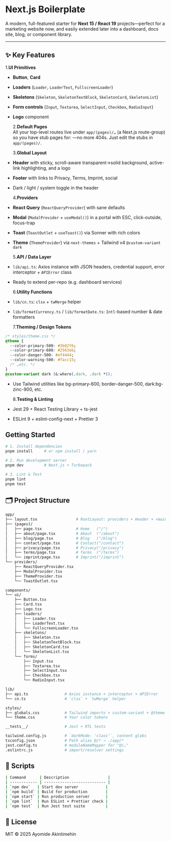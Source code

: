 # Next.js Boilerplate

A modern, full-featured starter for **Next 15 / React 19** projects—perfect for
a marketing website now, and easily extended later into a dashboard, docs site,
blog, or component library.

---

## ✨ Key Features

1.**UI Primitives**

- **Button**, **Card**
- **Loaders** (`Loader`, `LoaderText`, `FullscreenLoader`)
- **Skeletons** (`Skeleton`, `SkeletonTextBlock`, `SkeletonCard`,
  `SkeletonList`)
- **Form controls** (`Input`, `Textarea`, `SelectInput`, `Checkbox`,
  `RadioInput`)
- **Logo** component

  2.**Default Pages**  
   All your top-level routes live under `app/(pages)/…` (a Next.js route-group)
  so you have stub pages for: —no more 404s. Just edit the stubs in
  `app/(pages)/`.

  3.**Global Layout**

- **Header** with sticky, scroll-aware transparent→solid background, active-link
  highlighting, and a logo
- **Footer** with links to Privacy, Terms, Imprint, social
- Dark / light / system toggle in the header

  4.**Providers**

- **React Query** (`ReactQueryProvider`) with sane defaults
- **Modal** (`ModalProvider` + `useModal()`) in a portal with ESC,
  click-outside, focus-trap
- **Toast** (`ToastOutlet` + `useToast()`) via Sonner with rich colors
- **Theme** (`ThemeProvider`) via `next-themes` + Tailwind v4
  `@custom-variant dark`

  5.**API / Data Layer**

- `lib/api.ts`: Axios instance with JSON headers, credential support, error
  interceptor + `APIError` class
- Ready to extend per-repo (e.g. dashboard services)

  6.**Utility Functions**

- `lib/cn.ts`: `clsx` + `twMerge` helper
- `lib/formatCurrency.ts` / `lib/formatDate.ts`: `Intl`-based number & date
  formatters

  7.**Theming / Design Tokens**

```css
/* styles/theme.css */
@theme {
  --color-primary-500: #3b82f6;
  --color-primary-600: #2563eb;
  --color-danger-500: #ef4444;
  --color-warning-500: #facc15;
  /* …etc. */
}
@custom-variant dark (&:where(.dark, .dark *));
```

- Use Tailwind utilities like bg-primary-600, border-danger-500,
  dark:bg-zinc-900, etc.

  8.**Testing & Linting**

- Jest 29 + React Testing Library + ts-jest
- ESLint 9 + eslint-config-next + Prettier 3

## Getting Started

```bash
# 1. Install dependencies
pnpm install     # or npm install / yarn

# 2. Run development server
pnpm dev         # Next.js + Turbopack

# 3. Lint & Test
pnpm lint
pnpm test
```

## 🗂️ Project Structure

```bash
app/
├── layout.tsx                 # RootLayout: providers + Header + <main> + Footer + ToastOutlet
├── (pages)/
│   ├── page.tsx               # Home   ("/")
│   ├── about/page.tsx         # About  ("/about")
│   ├── blog/page.tsx          # Blog   ("/blog")
│   ├── contact/page.tsx       # Contact("/contact")
│   ├── privacy/page.tsx       # Privacy("/privacy")
│   ├── terms/page.tsx         # Terms  ("/terms")
│   └── imprint/page.tsx       # Imprint("/imprint")
└── providers/
    ├── ReactQueryProvider.tsx
    ├── ModalProvider.tsx
    ├── ThemeProvider.tsx
    └── ToastOutlet.tsx

components/
└── ui/
    ├── Button.tsx
    ├── Card.tsx
    ├── Logo.tsx
    ├── loaders/
    │   ├── Loader.tsx
    │   ├── LoaderText.tsx
    │   └── FullscreenLoader.tsx
    ├── skeletons/
    │   ├── Skeleton.tsx
    │   ├── SkeletonTextBlock.tsx
    │   ├── SkeletonCard.tsx
    │   └── SkeletonList.tsx
    └── forms/
        ├── Input.tsx
        ├── Textarea.tsx
        ├── SelectInput.tsx
        ├── Checkbox.tsx
        └── RadioInput.tsx

lib/
├── api.ts                # Axios instance + interceptor + APIError
└── cn.ts                 # `clsx` + `twMerge` helper

styles/
├── globals.css           # Tailwind imports + custom-variant + @theme imports
└── theme.css             # Your color tokens

__tests__/                # Jest + RTL tests

tailwind.config.js        # `darkMode: 'class'`, content globs
tsconfig.json             # Path alias @/* → ./app/*
jest.config.ts            # moduleNameMapper for "@/…"
.eslintrc.js              # import/resolver settings

```

## 📝 Scripts

```bash
| Command      | Description                 |
| ------------ | --------------------------- |
| `npm dev`   | Start dev server            |
| `npm build` | Build for production        |
| `npm start` | Run production server       |
| `npm lint`  | Run ESLint + Prettier check |
| `npm test`  | Run Jest test suite         |

```

## 📄 License

MIT © 2025 Ayomide Akintimehin
